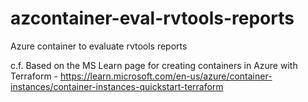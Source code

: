 # azcontainer-eval-rvtools-reports
Azure container to evaluate rvtools reports

c.f. Based on the MS Learn page for creating containers in Azure with Terraform - https://learn.microsoft.com/en-us/azure/container-instances/container-instances-quickstart-terraform

